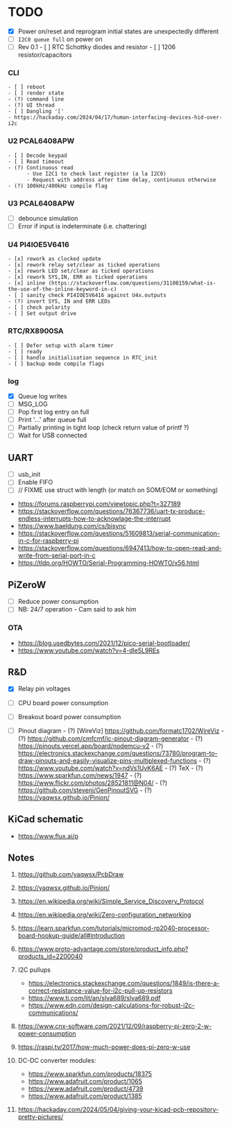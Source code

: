 # TODO

- [x] Power on/reset and reprogram initial states are unexpectedly different
- [ ] `I2C0 queue full` on power on
- [ ] Rev 0.1
      - [ ] RTC Schottky diodes and resistor
      - [ ] 1206 resistor/capacitors

### CLI
    - [ ] reboot
    - [ ] render state
    - (?) command line
    - (?) UI thread
    - [ ] Dangling '['
    - https://hackaday.com/2024/04/17/human-interfacing-devices-hid-over-i2c

### U2 PCAL6408APW
    - [ ] Decode keypad
    - [ ] Read timeout
    - (?) Continuous read 
          - Use I2C1 to check last register (a la I2C0)
          - Request with address after time delay, continuous otherwise
    - (?) 100kHz/400kHz compile flag

### U3 PCAL6408APW
   - [ ] debounce simulation
   - [ ] Error if input is indeterminate (i.e. chattering)

### U4 PI4IOE5V6416
    - [x] rework as clocked update
    - [x] rework relay set/clear as ticked operations
    - [x] rework LED set/clear as ticked operations
    - [x] rework SYS,IN, ERR as ticked operations
    - [x] inline (https://stackoverflow.com/questions/31108159/what-is-the-use-of-the-inline-keyword-in-c)
    - [ ] sanity check PI4IOE5V6416 against U4x.outputs
    - (?) invert SYS, IN and ERR LEDs
    - [ ] check polarity
    - [ ] Set output drive

### RTC/RX8900SA
    - [ ] Defer setup with alarm timer
    - [ ] ready
    - [ ] handle initialisation sequence in RTC_init
    - [ ] backup mode compile flags

### log
   - [x] Queue log writes
   - [ ] MSG_LOG
   - [ ] Pop first log entry on full
   - [ ] Print '...' after queue full
   - [ ] Partially printing in tight loop (check return value of printf ?)
   - [ ] Wait for USB connected
               
## UART
   - [ ] usb_init
   - [ ] Enable FIFO
   - [ ] // FIXME use struct with length (or match on SOM/EOM or something)
   - https://forums.raspberrypi.com/viewtopic.php?t=327189
   - https://stackoverflow.com/questions/76367736/uart-tx-produce-endless-interrupts-how-to-acknowlage-the-interrupt
   - https://www.baeldung.com/cs/bisync
   - https://stackoverflow.com/questions/51609813/serial-communication-in-c-for-raspberry-pi
   - https://stackoverflow.com/questions/6947413/how-to-open-read-and-write-from-serial-port-in-c
   - https://tldp.org/HOWTO/Serial-Programming-HOWTO/x56.html

## PiZeroW
   - [ ] Reduce power consumption
   - [ ] NB: 24/7 operation - Cam said to ask him

### OTA
   - https://blog.usedbytes.com/2021/12/pico-serial-bootloader/
   - https://www.youtube.com/watch?v=4-dle5L9REs

## R&D
- [x] Relay pin voltages
- [ ] CPU board power consumption
- [ ] Breakout board power consumption

- [ ] Pinout diagram
      - (?) [WireViz] https://github.com/formatc1702/WireViz
      - (?) https://github.com/cmfcmf/ic-pinout-diagram-generator
      - (?) https://pinouts.vercel.app/board/nodemcu-v2
      - (?) https://electronics.stackexchange.com/questions/73780/program-to-draw-pinouts-and-easily-visualize-pins-multiplexed-functions
      - (?) https://www.youtube.com/watch?v=ndVs1UvK6AE
      - (?) TeX
      - (?) https://www.sparkfun.com/news/1947
      - (?) https://www.flickr.com/photos/28521811@N04/
      - (?) https://github.com/stevenj/GenPinoutSVG
      - (?) https://yaqwsx.github.io/Pinion/

## KiCad schematic
- https://www.flux.ai/p


## Notes

1. https://github.com/yaqwsx/PcbDraw
2. https://yaqwsx.github.io/Pinion/
3. https://en.wikipedia.org/wiki/Simple_Service_Discovery_Protocol
4. https://en.wikipedia.org/wiki/Zero-configuration_networking
5. https://learn.sparkfun.com/tutorials/micromod-rp2040-processor-board-hookup-guide/all#introduction
6. https://www.proto-advantage.com/store/product_info.php?products_id=2200040
7. I2C pullups
      - https://electronics.stackexchange.com/questions/1849/is-there-a-correct-resistance-value-for-i2c-pull-up-resistors
      - https://www.ti.com/lit/an/slva689/slva689.pdf
      - https://www.edn.com/design-calculations-for-robust-i2c-communications/

8. https://www.cnx-software.com/2021/12/09/raspberry-pi-zero-2-w-power-consumption
9. https://raspi.tv/2017/how-much-power-does-pi-zero-w-use
10. DC-DC converter modules:
    - https://www.sparkfun.com/products/18375
    - https://www.adafruit.com/product/1065
    - https://www.adafruit.com/product/4739
    - https://www.adafruit.com/product/1385
11. https://hackaday.com/2024/05/04/giving-your-kicad-pcb-repository-pretty-pictures/
